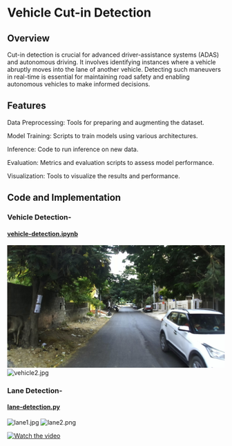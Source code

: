 # Vehicle Cut-in Detection

## Overview
Cut-in detection is crucial for advanced driver-assistance systems (ADAS) and autonomous driving. It involves identifying instances where a vehicle abruptly moves into the lane of another vehicle.
Detecting such maneuvers in real-time is essential for maintaining road safety and enabling autonomous vehicles to make informed decisions.

## Features
Data Preprocessing: Tools for preparing and augmenting the dataset.

Model Training: Scripts to train models using various architectures.

Inference: Code to run inference on new data.

Evaluation: Metrics and evaluation scripts to assess model performance.

Visualization: Tools to visualize the results and performance.

## Code and Implementation
### Vehicle Detection- 
#### [vehicle-detection.ipynb](https://github.com/Arya202004/Vehicle-Cut-in-Detection/blob/main/vehicle-detection.ipynb)
![vehicle1.jpg](./vehicle-detection/vehicle1.jpg)
![vehicle2.jpg](Vehicle_cut_in_detection\vehicle-detection\vehicle2.jpg)

### Lane Detection-
#### [lane-detection.py](https://github.com/Arya202004/Vehicle-Cut-in-Detection/blob/main/lane-detection.py)
![lane1.jpg](Vehicle_cut_in_detection\lane-detection\lane1.jpg)
![lane2.png](Vehicle_cut_in_detection\lane-detection\lane2.png)

[![Watch the video](Vehicle_cut_in_detection\lane-detection\lane2.png)](Vehicle_cut_in_detectionlane-detection\Lane_Detection_Example-video.mp4)
